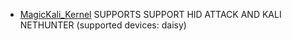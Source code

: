 - [MagicKali_Kernel](https://github.com/DEDSEC-ROMS/MagicKali_Kernel) SUPPORTS SUPPORT HID ATTACK AND KALI NETHUNTER (supported devices: daisy)
